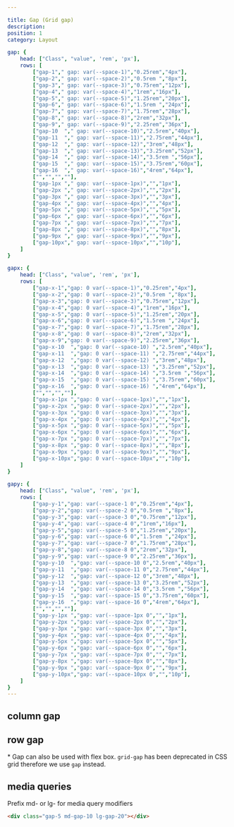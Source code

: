 ```yaml
---

title: Gap (Grid gap)
description:
position: 1
category: Layout

gap: {
	head: ["Class", "value", 'rem', 'px'],
	rows: [
		["gap-1"," gap: var(--space-1)","0.25rem","4px"],
		["gap-2"," gap: var(--space-2)","0.5rem ","8px"],
		["gap-3"," gap: var(--space-3)","0.75rem","12px"],
		["gap-4"," gap: var(--space-4)","1rem","16px"],
		["gap-5"," gap: var(--space-5)","1.25rem","20px"],
		["gap-6"," gap: var(--space-6)","1.5rem ","24px"],
		["gap-7"," gap: var(--space-7)","1.75rem","28px"],
		["gap-8"," gap: var(--space-8)","2rem","32px"],
		["gap-9"," gap: var(--space-9)","2.25rem","36px"],
		["gap-10  "," gap: var(--space-10)","2.5rem","40px"],
		["gap-11  "," gap: var(--space-11)","2.75rem","44px"],
		["gap-12  "," gap: var(--space-12)","3rem","48px"],
		["gap-13  "," gap: var(--space-13)","3.25rem","52px"],
		["gap-14  "," gap: var(--space-14)","3.5rem ","56px"],
		["gap-15  "," gap: var(--space-15)","3.75rem","60px"],
		["gap-16  "," gap: var(--space-16)","4rem","64px"],
		["","","",""],
		["gap-1px "," gap: var(--space-1px)","","1px"],
		["gap-2px "," gap: var(--space-2px)","","2px"],
		["gap-3px "," gap: var(--space-3px)","","3px"],
		["gap-4px "," gap: var(--space-4px)","","4px"],
		["gap-5px "," gap: var(--space-5px)","","5px"],
		["gap-6px "," gap: var(--space-6px)","","6px"],
		["gap-7px "," gap: var(--space-7px)","","7px"],
		["gap-8px "," gap: var(--space-8px)","","8px"],
		["gap-9px "," gap: var(--space-9px)","","9px"],
		["gap-10px"," gap: var(--space-10px","","10p"],
	]
}

gapx: {
	head: ["Class", "value", 'rem', 'px'],
	rows: [
		["gap-x-1","gap: 0 var(--space-1)","0.25rem","4px"],
		["gap-x-2","gap: 0 var(--space-2)","0.5rem ","8px"],
		["gap-x-3","gap: 0 var(--space-3)","0.75rem","12px"],
		["gap-x-4","gap: 0 var(--space-4)","1rem","16px"],
		["gap-x-5","gap: 0 var(--space-5)","1.25rem","20px"],
		["gap-x-6","gap: 0 var(--space-6)","1.5rem ","24px"],
		["gap-x-7","gap: 0 var(--space-7)","1.75rem","28px"],
		["gap-x-8","gap: 0 var(--space-8)","2rem","32px"],
		["gap-x-9","gap: 0 var(--space-9)","2.25rem","36px"],
		["gap-x-10  ","gap: 0 var(--space-10) ","2.5rem","40px"],
		["gap-x-11  ","gap: 0 var(--space-11) ","2.75rem","44px"],
		["gap-x-12  ","gap: 0 var(--space-12) ","3rem","48px"],
		["gap-x-13  ","gap: 0 var(--space-13) ","3.25rem","52px"],
		["gap-x-14  ","gap: 0 var(--space-14) ","3.5rem ","56px"],
		["gap-x-15  ","gap: 0 var(--space-15) ","3.75rem","60px"],
		["gap-x-16  ","gap: 0 var(--space-16) ","4rem","64px"],
		["","","",""],
		["gap-x-1px ","gap: 0 var(--space-1px)","","1px"],
		["gap-x-2px ","gap: 0 var(--space-2px)","","2px"],
		["gap-x-3px ","gap: 0 var(--space-3px)","","3px"],
		["gap-x-4px ","gap: 0 var(--space-4px)","","4px"],
		["gap-x-5px ","gap: 0 var(--space-5px)","","5px"],
		["gap-x-6px ","gap: 0 var(--space-6px)","","6px"],
		["gap-x-7px ","gap: 0 var(--space-7px)","","7px"],
		["gap-x-8px ","gap: 0 var(--space-8px)","","8px"],
		["gap-x-9px ","gap: 0 var(--space-9px)","","9px"],
		["gap-x-10px","gap: 0 var(--space-10px","","10p"],
	]
}

gapy: {
	head: ["Class", "value", 'rem', 'px'],
	rows: [
		["gap-y-1","gap: var(--space-1 0","0.25rem","4px"],
		["gap-y-2","gap: var(--space-2 0","0.5rem ","8px"],
		["gap-y-3","gap: var(--space-3 0","0.75rem","12px"],
		["gap-y-4","gap: var(--space-4 0","1rem","16px"],
		["gap-y-5","gap: var(--space-5 0","1.25rem","20px"],
		["gap-y-6","gap: var(--space-6 0","1.5rem ","24px"],
		["gap-y-7","gap: var(--space-7 0","1.75rem","28px"],
		["gap-y-8","gap: var(--space-8 0","2rem","32px"],
		["gap-y-9","gap: var(--space-9 0","2.25rem","36px"],
		["gap-y-10  ","gap: var(--space-10 0","2.5rem","40px"],
		["gap-y-11  ","gap: var(--space-11 0","2.75rem","44px"],
		["gap-y-12  ","gap: var(--space-12 0","3rem","48px"],
		["gap-y-13  ","gap: var(--space-13 0","3.25rem","52px"],
		["gap-y-14  ","gap: var(--space-14 0","3.5rem ","56px"],
		["gap-y-15  ","gap: var(--space-15 0","3.75rem","60px"],
		["gap-y-16  ","gap: var(--space-16 0","4rem","64px"],
		["","","",""],
		["gap-y-1px ","gap: var(--space-1px 0","","1px"],
		["gap-y-2px ","gap: var(--space-2px 0","","2px"],
		["gap-y-3px ","gap: var(--space-3px 0","","3px"],
		["gap-y-4px ","gap: var(--space-4px 0","","4px"],
		["gap-y-5px ","gap: var(--space-5px 0","","5px"],
		["gap-y-6px ","gap: var(--space-6px 0","","6px"],
		["gap-y-7px ","gap: var(--space-7px 0","","7px"],
		["gap-y-8px ","gap: var(--space-8px 0","","8px"],
		["gap-y-9px ","gap: var(--space-9px 0","","9px"],
		["gap-y-10px","gap: var(--space-10px 0","","10p"],
	]
}
---
```


<c-table pn="gap"></c-table>

## column gap

<c-table pn="gapx"></c-table>

## row gap

<c-table pn="gapy"></c-table>

\* Gap can also be used with flex box. `grid-gap` has been deprecated in CSS grid therefore we use `gap` instead.

## media queries

Prefix md- or lg- for media query modifiers

```html
<div class="gap-5 md-gap-10 lg-gap-20"></div>
```
